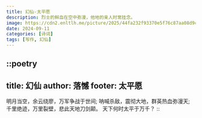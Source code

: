 ```yaml
---
title: 幻仙-太平愿
description: 烈士的鲜血在空中弥漫，他地的亲人时常挂念。
image: https://cdn2.enltlh.me/picture/2025/44fa232f93370e5f76c87aa08d9cc7d7.avif
date: 2024-09-11
categories: [诗词]
tags: [写作, 幻仙]
---
```


::poetry
---
title: 幻仙
author: 落憾
footer: 太平愿
---
明月当空，余云绕廖，万军争战于世间;
呐喊杀敌，震彻大地，群英热血弥漫天;
千里绝迹，万里裂壁，悲此天地刀剑颠。
天下何时太平于万千？
::
